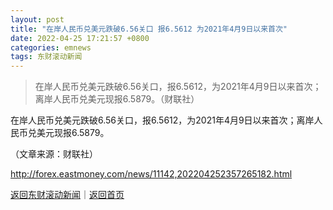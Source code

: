 ```yaml
---
layout: post
title: "在岸人民币兑美元跌破6.56关口 报6.5612 为2021年4月9日以来首次"
date: 2022-04-25 17:21:57 +0800
categories: emnews
tags: 东财滚动新闻
---
```

> 在岸人民币兑美元跌破6.56关口，报6.5612，为2021年4月9日以来首次；离岸人民币兑美元现报6.5879。（财联社）

<p>在岸人民币兑美元跌破6.56关口，报6.5612，为2021年4月9日以来首次；离岸人民币兑美元现报6.5879。</p><p class="em_media">（文章来源：财联社）</p>

<http://forex.eastmoney.com/news/11142,202204252357265182.html>

[返回东财滚动新闻](//finews.withounder.com/emnews/)｜[返回首页](//finews.withounder.com/)